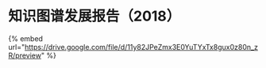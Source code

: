 # 知识图谱发展报告（2018）

{% embed url="https://drive.google.com/file/d/11y82JPeZmx3E0YuTYxTx8gux0z80n_zR/preview" %}
